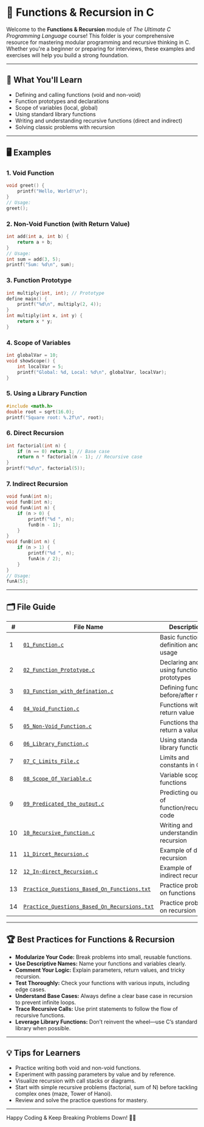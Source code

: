 # 🧩 Functions & Recursion in C

Welcome to the **Functions & Recursion** module of _The Ultimate C Programming Language_ course! This folder is your comprehensive resource for mastering modular programming and recursive thinking in C. Whether you're a beginner or preparing for interviews, these examples and exercises will help you build a strong foundation.

---

## 🎯 What You'll Learn

- Defining and calling functions (void and non-void)
- Function prototypes and declarations
- Scope of variables (local, global)
- Using standard library functions
- Writing and understanding recursive functions (direct and indirect)
- Solving classic problems with recursion

---

## 🖥️ Examples

### 1. Void Function

```c
void greet() {
    printf("Hello, World!\n");
}
// Usage:
greet();
```

### 2. Non-Void Function (with Return Value)

```c
int add(int a, int b) {
    return a + b;
}
// Usage:
int sum = add(3, 5);
printf("Sum: %d\n", sum);
```

### 3. Function Prototype

```c
int multiply(int, int); // Prototype
define main() {
    printf("%d\n", multiply(2, 4));
}
int multiply(int x, int y) {
    return x * y;
}
```

### 4. Scope of Variables

```c
int globalVar = 10;
void showScope() {
    int localVar = 5;
    printf("Global: %d, Local: %d\n", globalVar, localVar);
}
```

### 5. Using a Library Function

```c
#include <math.h>
double root = sqrt(16.0);
printf("Square root: %.2f\n", root);
```

### 6. Direct Recursion

```c
int factorial(int n) {
    if (n == 0) return 1; // Base case
    return n * factorial(n - 1); // Recursive case
}
printf("%d\n", factorial(5));
```

### 7. Indirect Recursion

```c
void funA(int n);
void funB(int n);
void funA(int n) {
    if (n > 0) {
        printf("%d ", n);
        funB(n - 1);
    }
}
void funB(int n) {
    if (n > 1) {
        printf("%d ", n);
        funA(n / 2);
    }
}
// Usage:
funA(5);
```

---

## 🗂️ File Guide

| #  | File Name                                                           | Description                                      |
|----|---------------------------------------------------------------------|--------------------------------------------------|
| 1  | [`01_Function.c`](01_Function.c)                                    | Basic function definition and usage              |
| 2  | [`02_Function_Prototype.c`](02_Function_Prototype.c)                | Declaring and using function prototypes          |
| 3  | [`03_Function_with_defination.c`](03_Function_with_defination.c)    | Defining functions before/after main             |
| 4  | [`04_Void_Function.c`](04_Void_Function.c)                          | Functions with no return value                   |
| 5  | [`05_Non-Void_Function.c`](05_Non-Void_Function.c)                  | Functions that return a value                    |
| 6  | [`06_Library_Function.c`](06_Library_Function.c)                    | Using standard library functions                 |
| 7  | [`07_C_Limits_File.c`](07_C_Limits_File.c)                          | Limits and constants in C                        |
| 8  | [`08_Scope_Of_Variable.c`](08_Scope_Of_Variable.c)                  | Variable scope in functions                      |
| 9  | [`09_Predicated_the_output.c`](09_Predicated_the_output.c)          | Predicting output of function/recursion code     |
| 10 | [`10_Recursive_Function.c`](10_Recursive_Function.c)                | Writing and understanding recursion              |
| 11 | [`11_Dircet_Recursion.c`](11_Dircet_Recursion.c)                    | Example of direct recursion                      |
| 12 | [`12_In-direct_Recursion.c`](12_In-direct_Recursion.c)              | Example of indirect recursion                    |
| 13 | [`Practice_Questions_Based_On_Functions.txt`](Practice_Questions_Based_On_Functions.txt)         | Practice problems on functions              |
| 14 | [`Practice_Questions_Based_On_Recursions.txt`](Practice_Questions_Based_On_Recursions.txt)       | Practice problems on recursion               |

---

## 🏆 Best Practices for Functions & Recursion

- **Modularize Your Code:** Break problems into small, reusable functions.
- **Use Descriptive Names:** Name your functions and variables clearly.
- **Comment Your Logic:** Explain parameters, return values, and tricky recursion.
- **Test Thoroughly:** Check your functions with various inputs, including edge cases.
- **Understand Base Cases:** Always define a clear base case in recursion to prevent infinite loops.
- **Trace Recursive Calls:** Use print statements to follow the flow of recursive functions.
- **Leverage Library Functions:** Don’t reinvent the wheel—use C’s standard library when possible.

---

## 💡 Tips for Learners

- Practice writing both void and non-void functions.
- Experiment with passing parameters by value and by reference.
- Visualize recursion with call stacks or diagrams.
- Start with simple recursive problems (factorial, sum of N) before tackling complex ones (maze, Tower of Hanoi).
- Review and solve the practice questions for mastery.

---

Happy Coding & Keep Breaking Problems Down! 🧠✨
